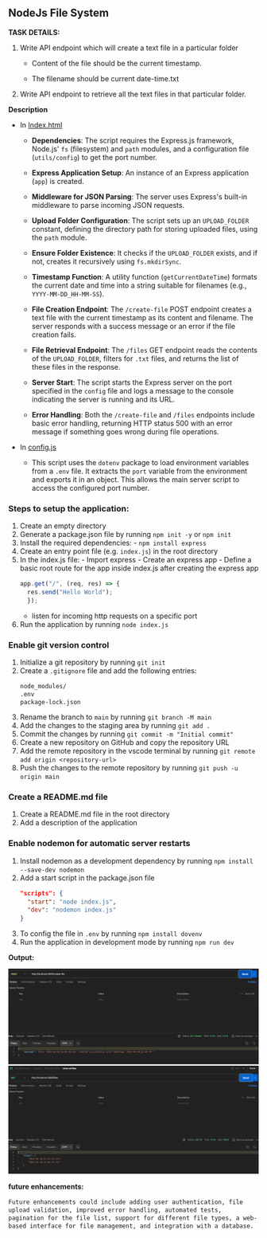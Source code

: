 ## NodeJs File System

**TASK DETAILS:**
 1. Write API endpoint which will create a text file in a particular folder

    * Content of the file should be the current timestamp.

    * The filename should be current date-time.txt

2. Write API endpoint to retrieve all the text files in that particular folder.

**Description**
   
   * In [Index.html](./index.html)
      
      - **Dependencies**: The script requires the Express.js framework, Node.js' `fs` (filesystem) and `path` modules, and a configuration file (`utils/config`) to get the port number.
      
      -  **Express Application Setup**: An instance of an Express application (`app`) is created.

      - **Middleware for JSON Parsing**: The server uses Express's built-in middleware to parse incoming JSON requests.

      - **Upload Folder Configuration**: The script sets up an `UPLOAD_FOLDER` constant, defining the directory path for storing uploaded files, using the `path` module.

      - **Ensure Folder Existence**: It checks if the `UPLOAD_FOLDER` exists, and if not, creates it recursively using `fs.mkdirSync`.

      - **Timestamp Function**: A utility function (`getCurrentDateTime`) formats the current date and time into a string suitable for filenames (e.g., `YYYY-MM-DD_HH-MM-SS`).

      - **File Creation Endpoint**: The `/create-file` POST endpoint creates a text file with the current timestamp as its content and filename. The server responds with a success message or an error if the file creation fails.

      - **File Retrieval Endpoint**: The `/files` GET endpoint reads the contents of the `UPLOAD_FOLDER`, filters for `.txt` files, and returns the list of these files in the response.

      - **Server Start**: The script starts the Express server on the port specified in the `config` file and logs a message to the console indicating the server is running and its URL.

      -  **Error Handling**: Both the `/create-file` and `/files` endpoints include basic error handling, returning HTTP status 500 with an error message if something goes wrong during file operations.
   
   * In [config.js](/utils/config.js) 
     
      - This script uses the `dotenv` package to load environment variables from a `.env` file. It extracts the `port` variable from the environment and exports it in an object. This allows the main server script to access the configured port number.

### Steps to setup the application:

   1. Create an empty directory
   2. Generate a package.json file by running `npm init -y` or `npm init`
   3. Install the required dependencies:
          - `npm install express`
   4. Create an entry point file (e.g. `index.js`) in the root directory
   5. In the index.js file:
          - Import express
          - Create an express app
          - Define a basic root route for the app inside index.js after creating the express app
      ```javascript
      app.get("/", (req, res) => {
        res.send("Hello World");
        });
      ```
         - listen for incoming http requests on a specific port
   6. Run the application by running `node index.js`

### Enable git version control

   1. Initialize a git repository by running `git init`
   2. Create a `.gitignore` file and add the following entries:
      ```
      node_modules/
      .env
      package-lock.json
      ```
   3. Rename the branch to `main` by running `git branch -M main`
   4. Add the changes to the staging area by running `git add .`
   5. Commit the changes by running `git commit -m "Initial commit"`
   6. Create a new repository on GitHub and copy the repository URL
   7. Add the remote repository in the vscode terminal by running `git remote add origin <repository-url>`
   8. Push the changes to the remote repository by running `git push -u origin main`

### Create a README.md file

   1. Create a README.md file in the root directory
   2. Add a description of the application

### Enable nodemon for automatic server restarts

   1. Install nodemon as a development dependency by running `npm install --save-dev nodemon`
   2. Add a start script in the package.json file
      ```json
      "scripts": {
        "start": "node index.js",
        "dev": "nodemon index.js"
      }
      ```
   3. To config the file in `.env` by running `npm install dovenv`
   4. Run the application in development mode by running `npm run dev`

**Output:**

![alt text](image.png) 
![alt text](image-1.png)
    

**future enhancements:**
    
    Future enhancements could include adding user authentication, file upload validation, improved error handling, automated tests, pagination for the file list, support for different file types, a web-based interface for file management, and integration with a database.